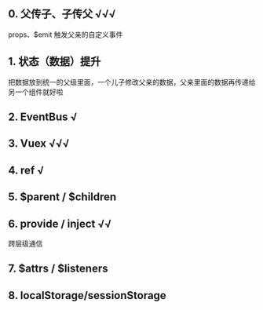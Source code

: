 ## 0. 父传子、子传父                         √√√

props、$emit 触发父亲的自定义事件

## 1. 状态（数据）提升

把数据放到统一的父级里面，一个儿子修改父亲的数据，父亲里面的数据再传递给另一个组件就好啦

## 2. EventBus                            √

## 3. Vuex                                √√√

## 4. ref                                 √

## 5. \$parent / \$children

## 6. provide / inject                    √√

跨层级通信

## 7. \$attrs / \$listeners

## 8. localStorage/sessionStorage
